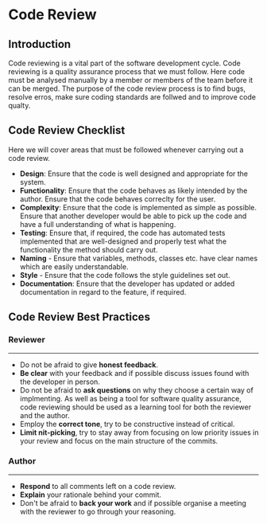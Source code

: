 # Code Review 

## Introduction
Code reviewing is a vital part of the software development cycle. Code reviewing is a quality assurance process that we must follow. Here code must be analysed manually by a member or members of the team before it can be merged. The purpose of the code review process is to find bugs, resolve erros, make sure coding standards are follwed and to improve code qualty.

## Code Review Checklist 
Here we will cover areas that must be followed whenever carrying out a code review. 

- **Design**: Ensure that the code is well designed and appropriate for the system.
- **Functionality**: Ensure that the code behaves as likely intended by the author. Ensure that the code behaves correclty for the user. 
- **Complexity**:  Ensure that the code is implemented as simple as possible. 
Ensure that another developer would be able to pick up  the code and have a full understanding of what is happening. 
- **Testing**: Ensure that, if required, the code has automated tests implemented that are well-designed and properly test what the functionality the method should carry out.
- **Naming** - Ensure that variables, methods, classes etc. have clear names which are easily understandable. 
- **Style** - Ensure that the code follows the style guidelines set out. 
- **Documentation**:  Ensure that the developer has updated or added documentation in regard to the feature, if required. 

## Code Review Best Practices 

### Reviewer
_______________
- Do not be afraid to give **honest feedback**.
- **Be clear** with your feedback and if possible discuss issues found with the developer in person.
- Do not be afraid to **ask questions** on why they choose a certain way of implmenting. As well as being a tool for software quality assurance, code reviewing should be used as a learning tool for both the reviewer and the author.
- Employ the **correct tone**, try to be constructive instead of critical. 
- **Limit nit-picking**, try to stay away from focusing on low priority issues in your review and focus on the main structure of the commits. 
### Author 
_______________
- **Respond** to all comments left on a code review.
- **Explain** your rationale behind your commit.
- Don't be afraid to **back your work** and if possible organise a meeting with the reviewer to go through your reasoning. 